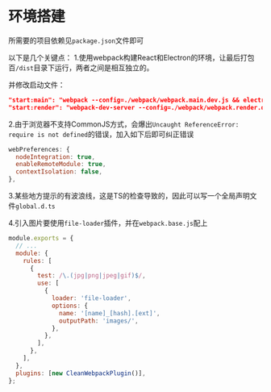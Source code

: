 # 环境搭建
所需要的项目依赖见`package.json`文件即可

以下是几个关键点：
1.使用webpack构建React和Electron的环境，让最后打包百`/dist`目录下运行，两者之间是相互独立的。

并修改启动文件：
```json
"start:main": "webpack --config=./webpack/webpack.main.dev.js && electron ./dist/electron.js",
"start:render": "webpack-dev-server --config=./webpack/webpack.render.dev.js",
```

2.由于浏览器不支持CommonJS方式，会爆出`Uncaught ReferenceError: require is not defined`的错误，加入如下后即可纠正错误
```js
webPreferences: {
  nodeIntegration: true,
  enableRemoteModule: true,
  contextIsolation: false,
},
```

3.某些地方提示的有波浪线，这是TS的检查导致的，因此可以写一个全局声明文件`global.d.ts`

4.引入图片要使用`file-loader`插件，并在`webpack.base.js`配上
```js
module.exports = {
  // ...
  module: {
    rules: [
      {
        test: /\.(jpg|png|jpeg|gif)$/,
        use: [
          {
            loader: 'file-loader',
            options: {
              name: '[name]_[hash].[ext]',
              outputPath: 'images/',
            },
          },
        ],
      },
    ],
  },
  plugins: [new CleanWebpackPlugin()],
};
```
